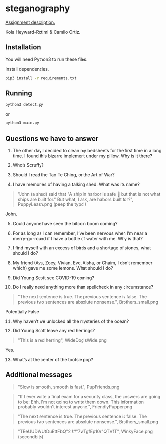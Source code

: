 # steganography

[Assignment description.](https://paper.dropbox.com/doc/Project-4-Steganography--Aw8SSsFc9tsPookUQl4WDDidAg-hM2MUZglNRl6enB4he7Dg)

Kola Heyward-Rotimi & Camilo Ortiz.

## Installation

You will need Python3 to run these files.

Install dependencies.

```bash
pip3 install -r requirements.txt
```

## Running

```bash
python3 detect.py
```

or

```bash
python3 main.py
```

## Questions we have to answer


1. The other day I decided to clean my bedsheets for the first time in a long time. I found this bizarre implement under my pillow. Why is it there?

2. Who’s Scruffy?

3. Should I read the Tao Te Ching, or the Art of War?

4. I have memories of having a talking shed. What was its name?

> "John (a shed) said that "A ship in harbor is safe  but that is not what ships are built for."
But what, I ask, are habors built for?", PuppyLeash.png (peep the typo!)

John.

5. Could anyone have seen the bitcoin boom coming?

6. For as long as I can remember, I’ve been nervous when I’m near a merry-go-round if I have a bottle of water with me. Why is that?

7. I find myself with an excess of birds and a shortage of stones, what should I do?

8. My friend (Ava, Zoey, Vivian, Eve,  Aisha, or Chaim, I don’t remember which) gave me some lemons. What should I do?

9. Did Young Scott see COVID-19 coming?

10. Do I really need anything more than spellcheck in any circumstance?

>"The next sentence is true.
The previous sentence is false.
The previous two sentences are absolute nonsense.", Brothers_small.png

Potentially False

11. Why haven’t we unlocked all the mysteries of the ocean?

12. Did Young Scott leave any red herrings?

> "This is a red herring", WideDogIsWide.png

Yes.

13. What’s at the center of the tootsie pop?

## Additional messages

> "Slow is smooth, smooth is fast.", PupFriends.png

> "If I ever write a final exam for a security class, the answers are going to be:
Ehh, I'm not going to write them down. This information probably wouldn't interest anyone.", FriendlyPupper.png

>"The next sentence is true.
The previous sentence is false.
The previous two sentences are absolute nonsense.", Brothers_small.png

>"TEeUUDWUtDuEttFbQ"2 !#"7wTgfEp10r"QTVfT", WinkyFace.png (secondbits)
